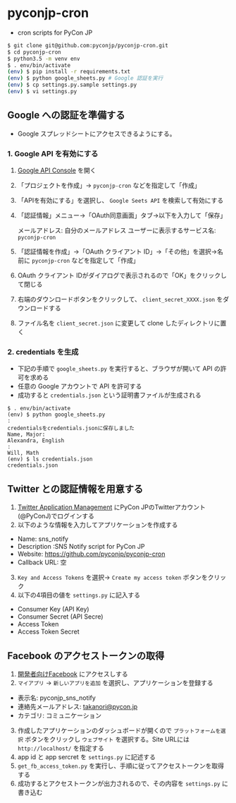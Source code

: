 # pyconjp-cron

* cron scripts for PyCon JP

```sh
$ git clone git@github.com:pyconjp/pyconjp-cron.git
$ cd pyconjp-cron
$ python3.5 -m venv env
$ . env/bin/activate
(env) $ pip install -r requirements.txt
(env) $ python google_sheets.py # Google 認証を実行
(env) $ cp settings.py.sample settings.py
(env) $ vi settings.py
```

## Google への認証を準備する

* Google スプレッドシートにアクセスできるようにする。

### 1. Google API を有効にする

1. [Google API Console](https://console.developers.google.com/apis/api) を開く
2. 「プロジェクトを作成」→ `pyconjp-cron` などを指定して「作成」
3. 「APIを有効にする」を選択し、 `Google Seets API` を検索して有効にする
4. 「認証情報」メニュー→「OAuth同意画面」タブ→以下を入力して「保存」

    メールアドレス: 自分のメールアドレス
    ユーザーに表示するサービス名: `pyconjp-cron`

5. 「認証情報を作成」→「OAuth クライアント ID」→「その他」を選択→名前に `pyconjp-cron` などを指定して「作成」
6. OAuth クライアント IDがダイアログで表示されるので「OK」をクリックして閉じる
7. 右端のダウンロードボタンをクリックして、 `client_secret_XXXX.json` をダウンロードする
8. ファイル名を `client_secret.json` に変更して clone したディレクトリに置く

### 2. credentials を生成

- 下記の手順で `google_sheets.py` を実行すると、ブラウザが開いて API の許可を求める
- 任意の Google アカウントで API を許可する
- 成功すると `credentials.json` という証明書ファイルが生成される

```
$ . env/bin/activate
(env) $ python google_sheets.py
:
credentialsをcredentials.jsonに保存しました
Name, Major:
Alexandra, English
:
Will, Math
(env) $ ls credentials.json
credentials.json
```

## Twitter との認証情報を用意する

1. [Twitter Application Management](https://apps.twitter.com/ "Twitter Application Management") にPyCon JPのTwitterアカウント(@PyConJ)でログインする
2. 以下のような情報を入力してアプリケーションを作成する

  * Name: sns_notify
  * Description :SNS Notify script for PyCon JP
  * Website: https://github.com/pyconjp/pyconjp-cron
  * Callback URL: 空

3. `Key and Access Tokens` を選択→ `Create my access token` ボタンをクリック
4. 以下の4項目の値を `settings.py` に記入する

  * Consumer Key (API Key)
  * Consumer Secret (API Secre)
  * Access Token
  * Access Token Secret

## Facebook のアクセストークンの取得

1. [開発者向けFacebook](https://developers.facebook.com/ "開発者向けFacebook") にアクセスしする
2. `マイアプリ` → `新しいアプリを追加` を選択し、アプリケーションを登録する

  * 表示名: pyconjp_sns_notify
  * 連絡先メールアドレス: takanori@pycon.jp
  * カテゴリ: コミュニケーション

3. 作成したアプリケーションのダッシュボードが開くので `プラットフォームを選択` ボタンをクリックし `ウェブサイト` を選択する。Site URLには `http://localhost/` を指定する
4. app id と app sercret を `settings.py` に記述する
5. `get_fb_access_token.py` を実行し、手順に従ってアクセストークンを取得する
7. 成功するとアクセストークンが出力されるので、その内容を `settings.py` に書き込む
